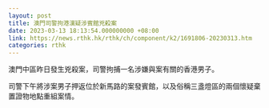 ```yaml
---
layout: post
title: 澳門司警拘港漢疑涉賓館兇殺案
date: 2023-03-13 18:13:54.000000000 +08:00
link: https://news.rthk.hk/rthk/ch/component/k2/1691806-20230313.htm
categories: rthk
---
```


澳門中區昨日發生兇殺案，司警拘捕一名涉嫌與案有關的香港男子。

司警下午將涉案男子押返位於新馬路的案發賓館，以及俗稱三盞燈區的兩個懷疑棄置證物地點重組案情。
